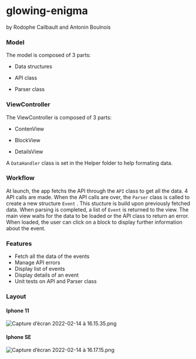 # glowing-enigma

by Rodophe Cailbault and Antonin Boulnois

### Model

The model is composed of 3 parts:

- Data structures

- API  class

- Parser class

### ViewController

The ViewController is composed of 3 parts:

- ContenView

- BlockView

- DetailsView

A `DataHandler` class is set in the Helper folder to help formating data.

### Workflow

At launch, the app fetchs the API through the `API` class to get all the data. 4 API calls are made. When the API calls are over, the `Parser` class is called to create a new structure `Event` . This stucture is build upon previously fetched data. When parsing is completed, a list of `Event` is returned to the view.
The main view waits for the data to be loaded or the API class to return an error. 
When loaded, the user can click on a block to display further information about the event.

### Features

- Fetch all the data of the events
- Manage API errors
- Display list of events
- Display details of an event
- Unit tests on API and Parser class



### Layout

#### Iphone 11

![Capture d’écran 2022-02-14 à 16.15.35.png](/Users/antoninboulnois/Documents/efrei/M2-S9/PFE/screenshoot/3189dbdd4d226b58708fd90e6d12612058b5b313.png)

#### Iphone SE

![Capture d’écran 2022-02-14 à 16.17.15.png](/Users/antoninboulnois/Documents/efrei/M2-S9/PFE/screenshoot/b20c075d63f57172c9957a5f6894694b93979c56.png)


